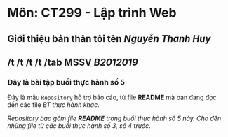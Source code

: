# Môn: CT299 - Lập trình Web
## Giới thiệu bản thân tôi tên *Nguyễn Thanh Huy*
## /t /t /t /t /tab MSSV *B2012019*
### Đây là bài tập buổi thực hành số 5

Đây là mẫu `Repository` hỗ trợ báo cáo, từ file **README** mà bạn đang đọc đến các file *BT thực hành khác*.

*Repository bao gồm file **README** trong buổi thực hành số 5 này.
Cho đến những file từ các buổi thực hành số 3, số 4 trước*.

